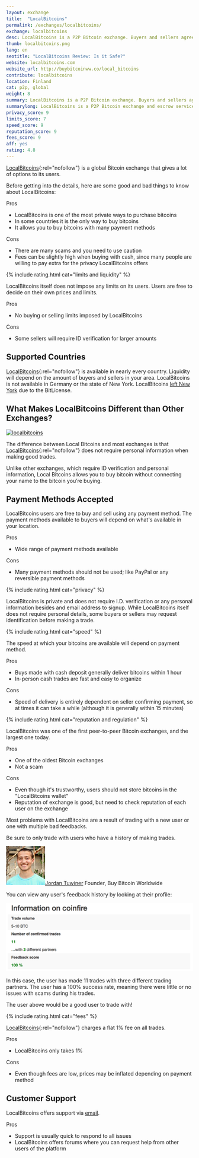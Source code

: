 ```yaml
---
layout: exchange
title:  "LocalBitcoins"
permalink: /exchanges/localbitcoins/
exchange: localbitcoins
desc: LocalBitcoins is a P2P Bitcoin exchange. Buyers and sellers agree on trade terms, and LocalBitcoins is used as escrow.
thumb: localbitcoins.png
lang: en
seotitle: "LocalBitcoins Review: Is it Safe?"
website: localbitcoins.com
website_url: http://buybitcoinww.co/local_bitcoins
contribute: localbitcoins
location: Finland
cat: p2p, global
weight: 8
summary: LocalBitcoins is a P2P Bitcoin exchange. Buyers and sellers agree on trade terms, and LocalBitcoins is used as escrow.
summarylong: LocalBitcoins is a P2P Bitcoin exchange and escrow service. Buyers and sellers agree on trade terms, and LocalBitcoins makes sure the trade goes through with no problems for both parties. LocalBitcoins is considered a good way to buy bitcoins privately or with cash.  
privacy_score: 9
limits_score: 7
speed_score: 9
reputation_score: 9
fees_score: 9
aff: yes
rating: 4.8
---
```

[LocalBitcoins](http://buybitcoinww.co/local_bitcoins){:rel="nofollow"} is a global Bitcoin exchange that gives a lot of options to its users. 

Before getting into the details, here are some good and bad things to know about LocalBitcoins:

<div class="exchange-pros exchange-pros-buylist col-md-6"> 
	<div class="exchange-pros-title">Pros</div> 
	<ul class="quick-info-pros"> 
		<li>LocalBitcoins is one of the most private ways to purchase bitcoins</li> 
		<li>In some countries it is the only way to buy bitcoins</li>
		<li>It allows you to buy bitcoins with many payment methods</li>
	</ul> 
</div>

<div class="exchange-pros exchange-pros-buylist col-md-6"> 
	<div class="exchange-pros-title">Cons</div> 
	<ul class="quick-info-cons"> 
		<li>There are many scams and you need to use caution</li>
		<li>Fees can be slightly high when buying with cash, since many people are willing to pay extra for the privacy LocalBitcoins offers</li>
	</ul> 
</div>

{% include rating.html cat="limits and liquidity" %} 

LocalBitcoins itself does not impose any limits on its users. Users are free to decide on their own prices and limits. 

<div class="exchange-pros exchange-pros-buylist col-md-6"> 
	<div class="exchange-pros-title">Pros</div> 
	<ul class="quick-info-pros"> 
		<li>No buying or selling limits imposed by LocalBitcoins</li>
	</ul> 
</div>

<div class="exchange-pros exchange-pros-buylist col-md-6"> 
	<div class="exchange-pros-title">Cons</div> 
	<ul class="quick-info-cons"> 
		<li>Some sellers will require ID verification for larger amounts</li>
	</ul> 
</div>

## Supported Countries
[LocalBitcoins](http://buybitcoinww.co/local_bitcoins){:rel="nofollow"} is available in nearly every country. Liquidity will depend on the amount of buyers and sellers in your area. LocalBitcoins is not available in Germany or the state of New York. LocalBitcoins [left New York](https://bitcoinmagazine.com/articles/bitquick-local-bitcoins-terminate-service-ny-due-bitlicense-compliance-costs-1439414074) due to the BitLicense. 

## What Makes LocalBitcoins Different than Other Exchanges?

<a rel="nofollow" target="_blank" href="http://buybitcoinww.co/local_bitcoins">
<img class="img-responsive kb-helper" alt="localbitcoins" src="/img/instantly/lb.png">
</a>

The difference between Local Bitcoins and most exchanges is that [LocalBitcoins](http://buybitcoinww.co/local_bitcoins){:rel="nofollow"} does not require personal information when making good trades. 

Unlike other exchanges, which require ID verification and personal information, Local Bitcoins allows you to buy bitcoin without connecting your name to the bitcoin you’re buying.  

## Payment Methods Accepted
LocalBitcoins users are free to buy and sell using any payment method. The payment methods available to buyers will depend on what's available in your location. 

<div class="exchange-pros exchange-pros-buylist col-md-6"> 
	<div class="exchange-pros-title">Pros</div> 
	<ul class="quick-info-pros"> 
		<li>Wide range of payment methods available</li>
	</ul> 
</div>

<div class="exchange-pros exchange-pros-buylist col-md-6"> 
	<div class="exchange-pros-title">Cons</div> 
	<ul class="quick-info-cons"> 
		<li>Many payment methods should not be used; like PayPal or any reversible payment methods</li>
	</ul> 
</div>

{% include rating.html cat="privacy" %}

LocalBitcoins is private and does not require I.D. verification or any personal information besides and email address to signup. While LocalBitcoins itself does not require personal details, some buyers or sellers may request identification before making a trade. 


{% include rating.html cat="speed" %} 

The speed at which your bitcoins are available will depend on payment method. 

<div class="exchange-pros exchange-pros-buylist col-md-6"> 
	<div class="exchange-pros-title">Pros</div> 
	<ul class="quick-info-pros"> 
		<li>Buys made with cash deposit generally deliver bitcoins within 1 hour</li>
		<li>In-person cash trades are fast and easy to organize</li>
	</ul> 
</div>

<div class="exchange-pros exchange-pros-buylist col-md-6"> 
	<div class="exchange-pros-title">Cons</div> 
	<ul class="quick-info-cons"> 
		<li>Speed of delivery is entirely dependent on seller confirming payment, so at times it can take a while (although it is generally within 15 minutes)</li>
	</ul> 
</div>

{% include rating.html cat="reputation and regulation" %} 

LocalBitcoins was one of the first peer-to-peer Bitcoin exchanges, and the largest one today. 

<div class="exchange-pros exchange-pros-buylist col-md-6"> 
	<div class="exchange-pros-title">Pros</div> 
	<ul class="quick-info-pros"> 
		<li>One of the oldest Bitcoin exchanges</li>
		<li>Not a scam</li>
	</ul> 
</div>

<div class="exchange-pros exchange-pros-buylist col-md-6"> 
	<div class="exchange-pros-title">Cons</div> 
	<ul class="quick-info-cons"> 
		<li>Even though it's trustworthy, users should not store bitcoins in the "LocalBitcoins wallet"</li>
		<li>Reputation of exchange is good, but need to check reputation of each user on the exchange</li>
	</ul> 
</div>

<div class="quote-box">
<p>Most problems with LocalBitcoins are a result of trading with a new user or one with multiple bad feedbacks.</p>

<p>Be sure to only trade with users who have a history of making trades.</p>

<div class="quote-ref"><img src="/img/icons/jtsmall.jpg"><a href="https://www.jordantuwiner.com/">Jordan Tuwiner</a> <span class="position">Founder, Buy Bitcoin Worldwide</span></div>
</div>

You can view any user's feedback history by looking at their profile: 

<img class="img-responsive kb-helper" alt="localbitcoins" src="/img/reviews/lbfeedback.png">

In this case, the user has made 11 trades with three different trading partners. The user has a 100% success rate, meaning there were little or no issues with scams during his trades. 

The user above would be a good user to trade with! 

{% include rating.html cat="fees" %}

[LocalBitcoins](http://buybitcoinww.co/local_bitcoins){:rel="nofollow"} charges a flat 1% fee on all trades. 

<div class="exchange-pros exchange-pros-buylist col-md-6"> 
	<div class="exchange-pros-title">Pros</div> 
	<ul class="quick-info-pros"> 
		<li>LocalBitcoins only takes 1%</li>
	</ul> 
</div>

<div class="exchange-pros exchange-pros-buylist col-md-6"> 
	<div class="exchange-pros-title">Cons</div> 
	<ul class="quick-info-cons"> 
		<li>Even though fees are low, prices may be inflated depending on payment method</li>
	</ul> 
</div>

## Customer Support
LocalBitcoins offers support via [email](https://localbitcoins.com/support/request/?indicator=4). 

<div class="exchange-pros exchange-pros-buylist col-md-12"> 
	<div class="exchange-pros-title">Pros</div> 
	<ul class="quick-info-pros"> 
		<li>Support is usually quick to respond to all issues</li>
		<li>LocalBitcoins offers forums where you can request help from other users of the platform</li>
	</ul> 
</div>